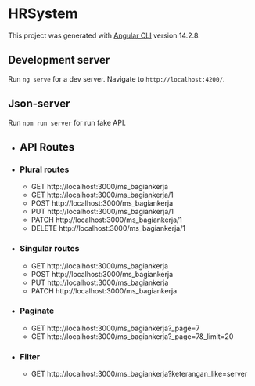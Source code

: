 # HRSystem

This project was generated with [Angular CLI](https://github.com/angular/angular-cli) version 14.2.8.

## Development server

Run `ng serve` for a dev server. Navigate to `http://localhost:4200/`.

## Json-server

Run `npm run server` for run fake API.

- ## API Routes

<!-- Get data per table `http://localhost:3000/data_table` -->

- ### Plural routes

  - GET http://localhost:3000/ms_bagiankerja
  - GET http://localhost:3000/ms_bagiankerja/1
  - POST http://localhost:3000/ms_bagiankerja
  - PUT http://localhost:3000/ms_bagiankerja/1
  - PATCH http://localhost:3000/ms_bagiankerja/1
  - DELETE http://localhost:3000/ms_bagiankerja/1

- ### Singular routes

  - GET http://localhost:3000/ms_bagiankerja
  - POST http://localhost:3000/ms_bagiankerja
  - PUT http://localhost:3000/ms_bagiankerja
  - PATCH http://localhost:3000/ms_bagiankerja

- ### Paginate

  - GET http://localhost:3000/ms_bagiankerja?_page=7
  - GET http://localhost:3000/ms_bagiankerja?_page=7&_limit=20

- ### Filter

  - GET http://localhost:3000/ms_bagiankerja?keterangan_like=server
